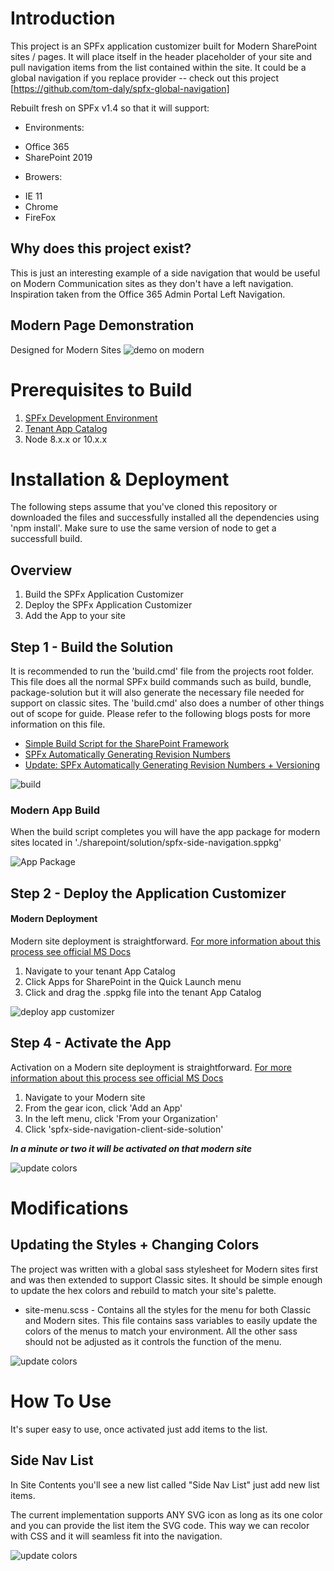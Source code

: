 # Introduction
This project is an SPFx application customizer built for Modern SharePoint sites / pages. It will place itself in the header placeholder of your site and pull navigation items from the list contained within the site. It could be a global navigation if you replace provider -- check out this project [https://github.com/tom-daly/spfx-global-navigation]

Rebuilt fresh on SPFx v1.4 so that it will support:

* Environments:
+ Office 365
+ SharePoint 2019 

* Browers:
+ IE 11
+ Chrome
+ FireFox

## Why does this project exist? 
This is just an interesting example of a side navigation that would be useful on Modern Communication sites as they don't have a left navigation. Inspiration taken from the Office 365 Admin Portal Left Navigation.

## Modern Page Demonstration
Designed for Modern Sites
![demo on modern](https://github.com/tom-daly/spfx-side-navigation/blob/master/images/demo.gif)

# Prerequisites to Build
1. [SPFx Development Environment](https://docs.microsoft.com/en-us/sharepoint/dev/spfx/set-up-your-development-environment)
2. [Tenant App Catalog](https://docs.microsoft.com/en-us/sharepoint/dev/spfx/set-up-your-developer-tenant#create-app-catalog-site)
4. Node 8.x.x or 10.x.x

# Installation & Deployment
The following steps assume that you've cloned this repository or downloaded the files and successfully installed all the dependencies using 'npm install'. Make sure to use the same version of node to get a successfull build. 

## Overview
1. Build the SPFx Application Customizer
2. Deploy the SPFx Application Customizer
3. Add the App to your site

## Step 1 - Build the Solution
It is recommended to run the 'build.cmd' file from the projects root folder. This file does all the normal SPFx build commands such as build, bundle, package-solution but it will also generate the necessary file needed for support on classic sites. The 'build.cmd' also does a number of other things out of scope for guide. Please refer to the following blogs posts for more information on this file.

+ [Simple Build Script for the SharePoint Framework](https://thomasdaly.net/2018/05/07/simple-build-script-for-the-sharepoint-framework/)
+ [SPFx Automatically Generating Revision Numbers](https://thomasdaly.net/2018/08/12/spfx-automatically-generating-revision-numbers/)
+ [Update: SPFx Automatically Generating Revision Numbers + Versioning](https://thomasdaly.net/2018/08/21/update-spfx-automatically-generating-revision-numbers-versioning/)

![build](https://github.com/tom-daly/spfx-side-navigation/blob/master/images/build.png)

### Modern App Build
When the build script completes you will have the app package for modern sites located in './sharepoint/solution/spfx-side-navigation.sppkg'

![App Package](https://github.com/tom-daly/spfx-side-navigation/blob/master/images/package.png)

## Step 2 - Deploy the Application Customizer

#### Modern Deployment
Modern site deployment is straightforward. [For more information about this process see official MS Docs](https://docs.microsoft.com/en-us/sharepoint/use-app-catalog)

1. Navigate to your tenant App Catalog
2. Click Apps for SharePoint in the Quick Launch menu
3. Click and drag the .sppkg file into the tenant App Catalog

![deploy app customizer](https://i.imgur.com/il6utDR.gif)

## Step 4 - Activate the App
Activation on a Modern site deployment is straightforward. [For more information about this process see official MS Docs](https://docs.microsoft.com/en-us/sharepoint/use-app-catalog)

1. Navigate to your Modern site
2. From the gear icon, click 'Add an App'
3. In the left menu, click 'From your Organization'
4. Click 'spfx-side-navigation-client-side-solution'

***In a minute or two it will be activated on that modern site***

![update colors](https://github.com/tom-daly/spfx-side-navigation/blob/master/images/add_app.gif)

# Modifications

## Updating the Styles + Changing Colors
The project was written with a global sass stylesheet for Modern sites first and was then extended to support Classic sites. It should be simple enough to update the hex colors and rebuild to match your site's palette. 

+ site-menu.scss - Contains all the styles for the menu for both Classic and Modern sites. This file contains sass variables to easily update the colors of the menus to match your environment. All the other sass should not be adjusted as it controls the function of the menu.

![update colors](https://github.com/tom-daly/spfx-side-navigation/blob/master/images/colors.png)

# How To Use
It's super easy to use, once activated just add items to the list.

## Side Nav List
In Site Contents you'll see a new list called "Side Nav List" just add new list items.

The current implementation supports ANY SVG icon as long as its one color and you can provide the list item the SVG code. This way we can recolor with CSS and it will seamless fit into the 
navigation. 

![update colors](https://github.com/tom-daly/spfx-side-navigation/blob/master/images/new_item.png)
